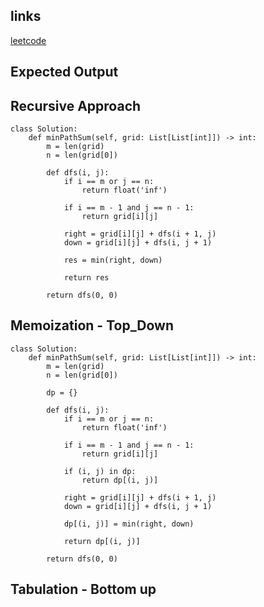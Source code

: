 ## links
[leetcode](https://leetcode.com/problems/minimum-path-sum/description/)

## Expected Output


## Recursive Approach

```
class Solution:
    def minPathSum(self, grid: List[List[int]]) -> int:
        m = len(grid)
        n = len(grid[0])
        
        def dfs(i, j):
            if i == m or j == n:
                return float('inf')
            
            if i == m - 1 and j == n - 1:
                return grid[i][j]
            
            right = grid[i][j] + dfs(i + 1, j)
            down = grid[i][j] + dfs(i, j + 1)

            res = min(right, down)

            return res

        return dfs(0, 0)
```

## Memoization - Top_Down

```
class Solution:
    def minPathSum(self, grid: List[List[int]]) -> int:
        m = len(grid)
        n = len(grid[0])

        dp = {}
        
        def dfs(i, j):
            if i == m or j == n:
                return float('inf')
            
            if i == m - 1 and j == n - 1:
                return grid[i][j]
            
            if (i, j) in dp:
                return dp[(i, j)]
            
            right = grid[i][j] + dfs(i + 1, j)
            down = grid[i][j] + dfs(i, j + 1)

            dp[(i, j)] = min(right, down)

            return dp[(i, j)]

        return dfs(0, 0)
```

## Tabulation - Bottom up

```

```